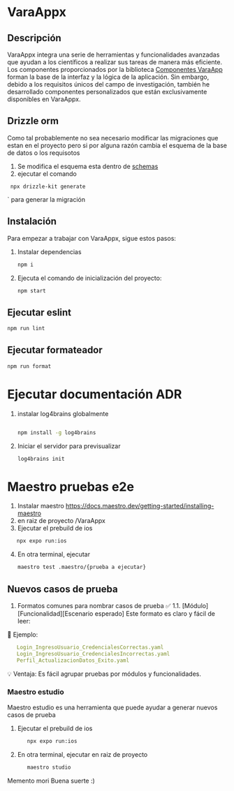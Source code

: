 # VaraAppx

## Descripción

VaraAppx integra una serie de herramientas y funcionalidades avanzadas que ayudan a los científicos a realizar sus
tareas
de manera más eficiente. Los componentes proporcionados por la
biblioteca [Componentes VaraApp](https://github.com/Paulocesarhero/VaraApppLib) forman la base de la interfaz y
la lógica de la aplicación. Sin embargo, debido a los requisitos únicos del campo de investigación, también he
desarrollado componentes personalizados que están exclusivamente disponibles en VaraAppx.

## Drizzle orm

Como tal probablemente no sea necesario modificar las migraciones que estan en el proyecto
pero si por alguna razón cambia el esquema de la base de datos o los requisotos

1. Se modifica el esquema esta dentro de [schemas](src/database/schemas)
2. ejecutar el comando
```
 npx drizzle-kit generate
```
` para generar la migración

## Instalación

Para empezar a trabajar con VaraAppx, sigue estos pasos:

1. Instalar dependencias
     ```bash
    npm i
2. Ejecuta el comando de inicialización del proyecto:
   ```bash
   npm start

## Ejecutar eslint

   ```bash
   npm run lint
   ```

## Ejecutar formateador

   ```bash
   npm run format
   ```

# Ejecutar documentación ADR

1. instalar log4brains globalmente

   ```bash

   npm install -g log4brains

   ```
2. Iniciar el servidor para previsualizar

   ```bash
   log4brains init  
   ```

# Maestro pruebas e2e
1. Instalar maestro
   https://docs.maestro.dev/getting-started/installing-maestro
2. en raiz de proyecto /VaraAppx
3. Ejecutar el prebuild de ios
```bash
   npx expo run:ios
```
4. En otra terminal, ejecutar 
   ```bash
   maestro test .maestro/{prueba a ejecutar}  
   ```

## Nuevos casos de prueba
1. Formatos comunes para nombrar casos de prueba
   ✅ 1.1. [Módulo][Funcionalidad][Escenario esperado]
   Este formato es claro y fácil de leer:

📌 Ejemplo:

   ```yaml
      Login_IngresoUsuario_CredencialesCorrectas.yaml
      Login_IngresoUsuario_CredencialesIncorrectas.yaml
      Perfil_ActualizacionDatos_Exito.yaml
   ```
💡 Ventaja: Es fácil agrupar pruebas por módulos y funcionalidades.
### Maestro estudio
Maestro estudio es una herramienta que puede ayudar a generar nuevos casos de prueba
1. Ejecutar el prebuild de ios
   ```bash
      npx expo run:ios
   ```

2. En otra terminal, ejecutar en raiz de proyecto
   ```bash
      maestro studio
   ```

Memento mori
Buena suerte :)
